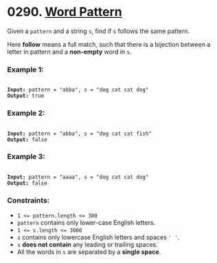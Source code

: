 # 0290. [Word Pattern]()

Given a `pattern` and a string `s`, find if `s` follows the same pattern.

Here **follow** means a full match, such that there is a bijection between a letter in pattern and a **non-empty** word in `s`.

### **Example 1:**

<pre><code>
<strong>Input:</strong> pattern = "abba", s = "dog cat cat dog"
<strong>Output:</strong> true
</code></pre>

### **Example 2:**

<pre><code>
<strong>Input:</strong> pattern = "abba", s = "dog cat cat fish"
<strong>Output:</strong> false
</code></pre>

### **Example 3:**

<pre><code>
<strong>Input:</strong> pattern = "aaaa", s = "dog cat cat dog"
<strong>Output:</strong> false
</code></pre>

### **Constraints:**

- `1 <= pattern.length <= 300`
- `pattern` contains only lower-case English letters.
- `1 <= s.length <= 3000`
- `s` contains only lowercase English letters and spaces `' '`.
- `s` **does not contain** any leading or trailing spaces.
- All the words in `s` are separated by a **single space**.
